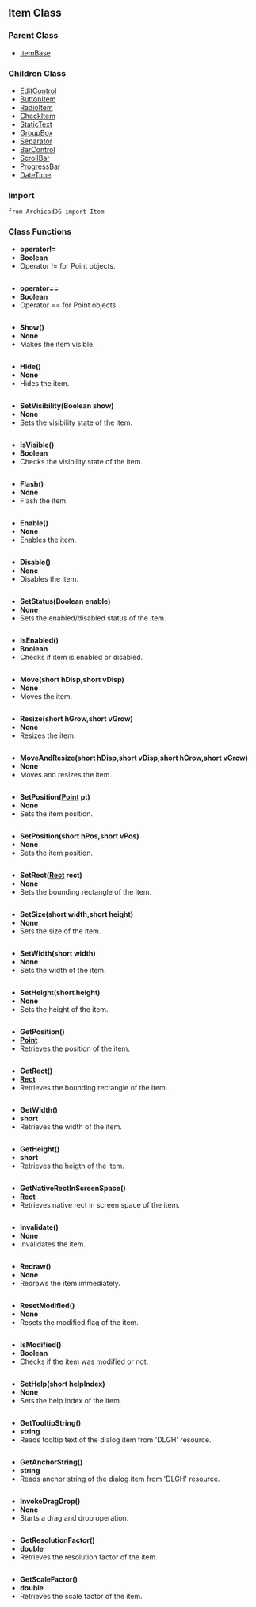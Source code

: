 ## Item Class

### Parent Class
* [ItemBase](ItemBase.md)

### Children Class
* [EditControl](../m_edit_control/EditControl.md)
* [ButtonItem](../m_button/ButtonItem.md)
* [RadioItem](../m_radio_item/RadioItem.md)
* [CheckItem](../m_check_item/CheckItem.md)
* [StaticText](../m_static_item/StaticText.md)
* [GroupBox](../m_static_item/GroupBox.md)
* [Separator](../m_static_item/Separator.md)
* [BarControl](../m_bar_control/BarControl.md)
* [ScrollBar](../m_bar_control/ScrollBar.md)
* [ProgressBar](../m_bar_control/ProgressBar.md)
* [DateTime](../m_date_time/DateTime.md)

### Import
```
from ArchicadDG import Item
``` 

### Class Functions

* **operator!=**
* **Boolean**
* Operator != for Point objects.

```

```

* **operator==**
* **Boolean**
* Operator == for Point objects.

```

```

* **Show()**
* **None**
* Makes the item visible.
```

```


* **Hide()**
* **None**
* Hides the item.

```

```

* **SetVisibility(Boolean show)**
* **None**
* Sets the visibility state of the item.

```

```

* **IsVisible()**
* **Boolean**
* Checks the visibility state of the item.

```

```

* **Flash()**
* **None**
* Flash the item.

```

```

* **Enable()**
* **None**
* Enables the item.

```

```

* **Disable()**
* **None**
* Disables the item.

```

```

* **SetStatus(Boolean enable)**
* **None**
* Sets the enabled/disabled status of the item.

```

```

* **IsEnabled()**
* **Boolean**
* Checks if item is enabled or disabled.

```

```

* **Move(short hDisp,short vDisp)**
* **None**
* Moves the item.

```

```

* **Resize(short hGrow,short vGrow)**
* **None**
* Resizes the item.

```

```

* **MoveAndResize(short hDisp,short vDisp,short hGrow,short vGrow)**
* **None**
* Moves and resizes the item.

```

```

* **SetPosition([Point](../Point.md) pt)**
* **None**
* Sets the item position.

```

```

* **SetPosition(short hPos,short vPos)**
* **None**
* Sets the item position.

```

```

* **SetRect([Rect](../Rect.md) rect)**
* **None**
* Sets the bounding rectangle of the item.

```

```

* **SetSize(short width,short height)**
* **None**
* Sets the size of the item.

```

```

* **SetWidth(short width)**
* **None**
* Sets the width of the item.

```

```

* **SetHeight(short height)**
* **None**
* Sets the height of the item.

```

```

* **GetPosition()**
* **[Point](../Point.md)**
* Retrieves the position of the item.

```

```

* **GetRect()**
* **[Rect](../Rect.md)**
* Retrieves the bounding rectangle of the item.

```

```
* **GetWidth()**
* **short**
* Retrieves the width of the item.

```

```
* **GetHeight()**
* **short**
* Retrieves the heigth of the item.

```

```
* **GetNativeRectInScreenSpace()**
* **[Rect](../Rect.md)**
* Retrieves native rect in screen space of the item.

```

```
* **Invalidate()**
* **None**
* Invalidates the item.

```

```
* **Redraw()**
* **None**
* Redraws the item immediately.

```

```
* **ResetModified()**
* **None**
* Resets the modified flag of the item.

```

```
* **IsModified()**
* **Boolean**
* Checks if the item was modified or not.

```

```
* **SetHelp(short helpIndex)**
* **None**
* Sets the help index of the item.

```

```
* **GetTooltipString()**
* **string**
* Reads tooltip text of the dialog item from 'DLGH' resource.

```

```
* **GetAnchorString()**
* **string**
* Reads anchor string of the dialog item from 'DLGH' resource.

```

```
* **InvokeDragDrop()**
* **None**
* Starts a drag and drop operation.

```

```
* **GetResolutionFactor()**
* **double**
* Retrieves the resolution factor of the item.

```

```
* **GetScaleFactor()**
* **double**
* Retrieves the scale factor of the item.

```

```
